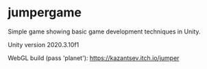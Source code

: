 # jumpergame
Simple game showing basic game development techniques in Unity.

Unity version 2020.3.10f1

WebGL build (pass 'planet'):
https://kazantsev.itch.io/jumper
